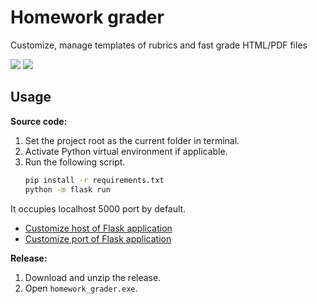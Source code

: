 # Homework grader
 Customize, manage templates of rubrics and fast grade HTML/PDF files

![](https://shields.io/badge/dependencies-Python_3.11-blue)
![](https://shields.io/badge/OS-Windows_Vista_+-green)

## Usage

**Source code:**

1. Set the project root as the current folder in terminal. 
2. Activate Python virtual environment if applicable.
3. Run the following script. 
    ```bash
    pip install -r requirements.txt
    python -m flask run 
    ```

It occupies localhost 5000 port by default.

- [Customize host of Flask application](https://flask.palletsprojects.com/en/2.3.x/quickstart/)
- [Customize port of Flask application](https://flask.palletsprojects.com/en/2.3.x/server/#address-already-in-use)

**Release:**

1. Download and unzip the release.
2. Open `homework_grader.exe`.
